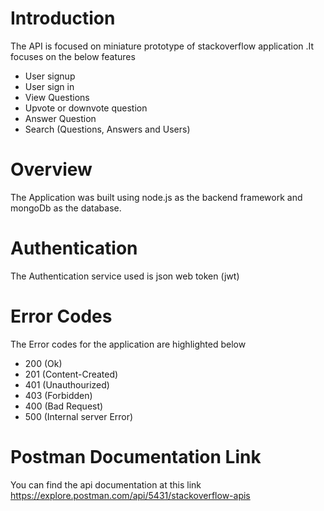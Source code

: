 # Introduction

The API is focused on miniature prototype of stackoverflow application .It focuses on the below features

- User signup
- User sign in
- View Questions
- Upvote or downvote question
- Answer Question
- Search (Questions, Answers and Users)

# Overview

The Application was built using node.js as the backend framework and mongoDb as the database.

# Authentication

The Authentication service used is json web token (jwt)

# Error Codes

The Error codes for the application are highlighted below

- 200 (Ok)
- 201 (Content-Created)
- 401 (Unauthourized)
- 403 (Forbidden)
- 400 (Bad Request)
- 500 (Internal server Error)

# Postman Documentation Link

You can find the api documentation at this link https://explore.postman.com/api/5431/stackoverflow-apis
